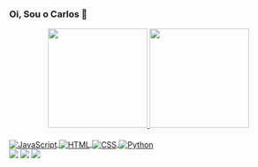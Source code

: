 ### Oi, Sou o Carlos 👋

<div align="center">
<a href="[https://github.com/CarlosBerken](https://github.com/CarlosBerken)">
<img height="180em" src="[https://github-readme-stats.vercel.app/api?username=CarlosBerken&show_icons=true&theme=dark&include_all_commits=true&count_private=true](https://github-readme-stats.vercel.app/api?username=CarlosBerken&show_icons=true&theme=dark&include_all_commits=true&count_private=true)"/>
<img height="180em" src="[https://github-readme-stats.vercel.app/api/top-langs/?username=CarlosBerken&layout=compact&langs_count=7&theme=dark](https://github-readme-stats.vercel.app/api/top-langs/?username=CarlosBerken&layout=compact&langs_count=7&theme=dark)"/>
</div>
<div style="display: inline_block"><br>
<img align="center" alt="JavaScript" src="[https://img.shields.io/badge/JavaScript-323330?style=for-the-badge&logo=javascript&logoColor=F7DF1E](https://img.shields.io/badge/JavaScript-323330?style=for-the-badge&logo=javascript&logoColor=F7DF1E)">
<img align="center" alt="HTML" src="[https://img.shields.io/badge/HTML5-E34F26?style=for-the-badge&logo=html5&logoColor=white](https://img.shields.io/badge/HTML5-E34F26?style=for-the-badge&logo=html5&logoColor=white)">
<img align="center" alt="CSS" src="[https://img.shields.io/badge/CSS3-1572B6?style=for-the-badge&logo=css3&logoColor=white](https://img.shields.io/badge/CSS3-1572B6?style=for-the-badge&logo=css3&logoColor=white)">
<img align="center" alt="Python" src="[https://img.shields.io/badge/Python-14354C?style=for-the-badge&logo=python&logoColor=white](https://img.shields.io/badge/Python-14354C?style=for-the-badge&logo=python&logoColor=white)">

<div>
<a href="[https://www.instagram.com/carlosberken/](https://www.instagram.com/carlosberken/)" target="_blank"><img src="[https://img.shields.io/badge/-Instagram-%23E4405F?style=for-the-badge&logo=instagram&logoColor=white](https://img.shields.io/badge/-Instagram-%23E4405F?style=for-the-badge&logo=instagram&logoColor=white)" target="_blank"></a>
<a href="[https://www.twitch.tv/fallkess_](https://www.twitch.tv/fallkess_)" target="_blank"><img src="[https://img.shields.io/badge/Twitch-9146FF?style=for-the-badge&logo=twitch&logoColor=white](https://img.shields.io/badge/Twitch-9146FF?style=for-the-badge&logo=twitch&logoColor=white)" target="_blank"></a>
<a href="[https://www.linkedin.com/in/carlos-henrique-agostinho-berkenbrock-33875516a/](https://www.linkedin.com/in/carlos-henrique-agostinho-berkenbrock-33875516a/)" target="_blank"><img src="[https://img.shields.io/badge/-LinkedIn-%230077B5?style=for-the-badge&logo=linkedin&logoColor=white](https://img.shields.io/badge/-LinkedIn-%230077B5?style=for-the-badge&logo=linkedin&logoColor=white)" target="_blank"></a>

</div>
